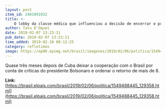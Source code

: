 ```yaml
---
layout: post
item_id: 2481091932
title: >-
    O lobby da classe médica que influenciou a decisão de encerrar o programa
author: Tatu D'Oquei
date: 2019-02-07 13:23:11
pub_date: 2019-02-07 13:23:11
time_added: 2019-02-10 00:12:25
category: refletimos
image: https://ep00.epimg.net/brasil/imagenes/2019/02/06/politica/1549488445_129358_1549490257_rrss_normal.jpg
---
```


Quase três meses depois de Cuba deixar a cooperação com o Brasil por conta de críticas do presidente Bolsonaro e ordenar o retorno de mais de 8.

**Link:** [https://brasil.elpais.com/brasil/2019/02/06/politica/1549488445_129358.html](https://brasil.elpais.com/brasil/2019/02/06/politica/1549488445_129358.html)

